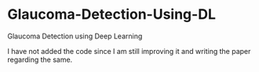 # Glaucoma-Detection-Using-DL
Glaucoma Detection using Deep Learning

I have not added the code since I am still improving it and writing the paper regarding the same.
